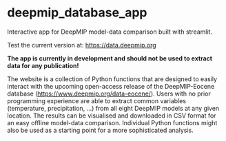 # deepmip_database_app
Interactive app for DeepMIP model-data comparison built with streamlit.

Test the current version at: https://data.deepmip.org

**The app is currently in development and should not be used to extract data for any publication!**

The website is a collection of Python functions that are designed to easily interact with the upcoming open-access release of the DeepMIP-Eocene database (https://www.deepmip.org/data-eocene/). Users with no prior programming experience are able to extract common variables (temperature, precipitation, ...) from all eight DeepMIP models at any given location. The results can be visualised and downloaded in CSV format for an easy offline model-data comparison. Individual Python functions might also be used as a starting point for a more sophisticated analysis.
